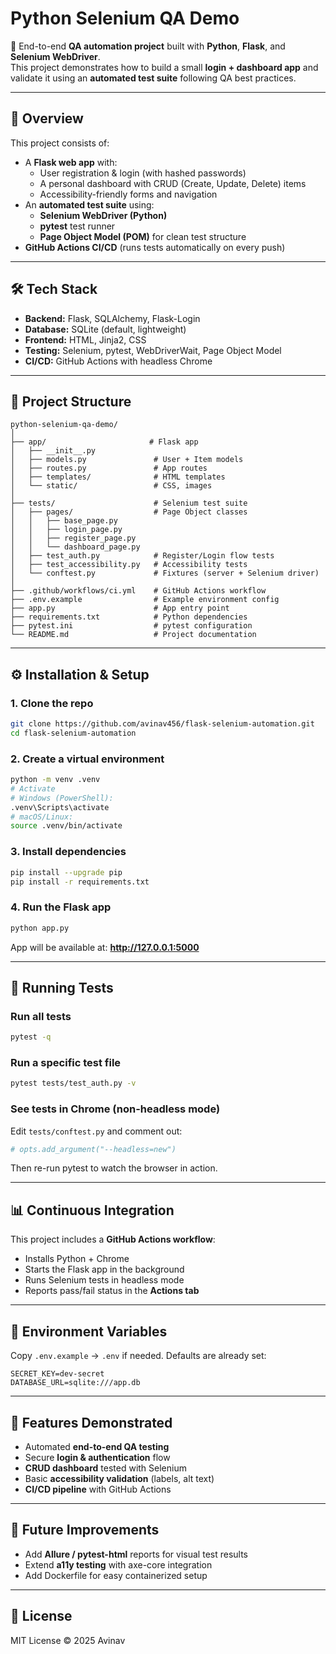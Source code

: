 # Python Selenium QA Demo  

🚀 End-to-end **QA automation project** built with **Python**, **Flask**, and **Selenium WebDriver**.  
This project demonstrates how to build a small **login + dashboard app** and validate it using an **automated test suite** following QA best practices.  

---

## 📌 Overview
This project consists of:
- A **Flask web app** with:
  - User registration & login (with hashed passwords)  
  - A personal dashboard with CRUD (Create, Update, Delete) items  
  - Accessibility-friendly forms and navigation  
- An **automated test suite** using:
  - **Selenium WebDriver (Python)**  
  - **pytest** test runner  
  - **Page Object Model (POM)** for clean test structure  
- **GitHub Actions CI/CD** (runs tests automatically on every push)  

---

## 🛠️ Tech Stack
- **Backend:** Flask, SQLAlchemy, Flask-Login  
- **Database:** SQLite (default, lightweight)  
- **Frontend:** HTML, Jinja2, CSS  
- **Testing:** Selenium, pytest, WebDriverWait, Page Object Model  
- **CI/CD:** GitHub Actions with headless Chrome  

---

## 📂 Project Structure
```
python-selenium-qa-demo/
│
├── app/                       # Flask app
│   ├── __init__.py
│   ├── models.py               # User + Item models
│   ├── routes.py               # App routes
│   ├── templates/              # HTML templates
│   └── static/                 # CSS, images
│
├── tests/                      # Selenium test suite
│   ├── pages/                  # Page Object classes
│   │   ├── base_page.py
│   │   ├── login_page.py
│   │   ├── register_page.py
│   │   └── dashboard_page.py
│   ├── test_auth.py            # Register/Login flow tests
│   ├── test_accessibility.py   # Accessibility tests
│   └── conftest.py             # Fixtures (server + Selenium driver)
│
├── .github/workflows/ci.yml    # GitHub Actions workflow
├── .env.example                # Example environment config
├── app.py                      # App entry point
├── requirements.txt            # Python dependencies
├── pytest.ini                  # pytest configuration
└── README.md                   # Project documentation
```

---

## ⚙️ Installation & Setup

### 1. Clone the repo
```bash
git clone https://github.com/avinav456/flask-selenium-automation.git
cd flask-selenium-automation
```

### 2. Create a virtual environment
```bash
python -m venv .venv
# Activate
# Windows (PowerShell):
.venv\Scripts\activate
# macOS/Linux:
source .venv/bin/activate
```

### 3. Install dependencies
```bash
pip install --upgrade pip
pip install -r requirements.txt
```

### 4. Run the Flask app
```bash
python app.py
```
App will be available at: **http://127.0.0.1:5000**

---

## 🧪 Running Tests

### Run all tests
```bash
pytest -q
```

### Run a specific test file
```bash
pytest tests/test_auth.py -v
```

### See tests in Chrome (non-headless mode)
Edit `tests/conftest.py` and comment out:
```python
# opts.add_argument("--headless=new")
```
Then re-run pytest to watch the browser in action.

---

## 📊 Continuous Integration
This project includes a **GitHub Actions workflow**:
- Installs Python + Chrome  
- Starts the Flask app in the background  
- Runs Selenium tests in headless mode  
- Reports pass/fail status in the **Actions tab**  

---

## 🔑 Environment Variables
Copy `.env.example` → `.env` if needed. Defaults are already set:
```
SECRET_KEY=dev-secret
DATABASE_URL=sqlite:///app.db
```

---

## 🎯 Features Demonstrated
- Automated **end-to-end QA testing**  
- Secure **login & authentication** flow  
- **CRUD dashboard** tested with Selenium  
- Basic **accessibility validation** (labels, alt text)  
- **CI/CD pipeline** with GitHub Actions  

---

## 📌 Future Improvements
- Add **Allure / pytest-html** reports for visual test results  
- Extend **a11y testing** with axe-core integration  
- Add Dockerfile for easy containerized setup  

---

## 📜 License
MIT License © 2025 Avinav 
